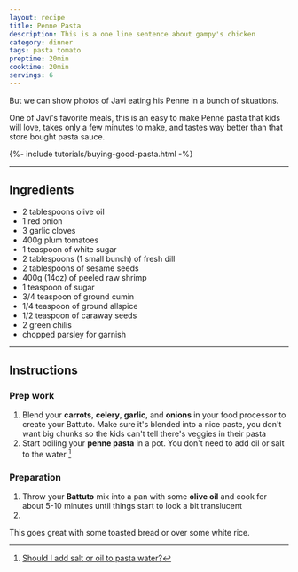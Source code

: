 ```yaml
---
layout: recipe
title: Penne Pasta
description: This is a one line sentence about gampy's chicken
category: dinner
tags: pasta tomato
preptime: 20min
cooktime: 20min
servings: 6
---
```



But we can show photos of Javi eating his Penne in a bunch of situations.



One of Javi's favorite meals, this is an easy to make Penne pasta that kids will love, takes only a few minutes to make, and tastes way better than that store bought pasta sauce.

{%- include tutorials/buying-good-pasta.html -%}


___

<div class="recipe-ingredients">

<h2>Ingredients</h2>

<ul class="ingredient-list">
    <li>2 tablespoons olive oil</li>
    <li>1 red onion</li>
    <li>3 garlic cloves</li>
    <li>400g plum tomatoes</li>
    <li>1 teaspoon of white sugar</li>
    <li>2 tablespoons (1 small bunch) of fresh dill</li>
    <li>2 tablespoons of sesame seeds</li>
    <li>400g (14oz) of peeled raw shrimp</li>
    <li>1 teaspoon of sugar</li>
    <li>3/4 teaspoon of ground cumin</li>
    <li>1/4 teaspoon of ground allspice</li>
    <li>1/2 teaspoon of caraway seeds</li>
    <li>2 green chilis</li>
    <li>chopped parsley for garnish</li>
</ul>

</div>

___

## Instructions

### Prep work
1. Blend your **carrots**, **celery**, **garlic**, and **onions** in your food processor to create your Battuto. Make sure it's blended into a nice paste, you don't want big chunks so the kids can't tell there's veggies in their pasta
2. Start boiling your **penne pasta** in a pot. You don't need to add oil or salt to the water [^one] 

### Preparation

1. Throw your **Battuto** mix into a pan with some **olive oil** and cook for about 5-10 minutes until things start to look a bit translucent
2. 


This goes great with some toasted bread or over some white rice.


[^one]: [Should I add salt or oil to pasta water?](https://www.barilla.com/en-au/help/cooking-related-questions/should-i-add-salt-or-oil-to-the-pasta-water)